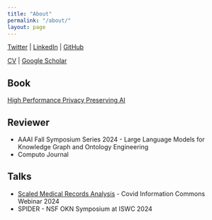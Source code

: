 ```yaml
---
title: "About"
permalink: "/about/"
layout: page
---
```

[Twitter](https://twitter.com/jayshenoy) | [LinkedIn](https://www.linkedin.com/in/jayavanth/) | [GitHub](https://github.com/jayavanth)

[CV](/assets/JayavanthShenoy.pdf) | [Google Scholar](https://scholar.google.com/citations?user=z7cMKK4AAAAJ&hl=en)

## Book
[High Performance Privacy Preserving AI](https://www.nowpublishers.com/article/BookDetails/9781638283447)

## Reviewer
* AAAI Fall Symposium Series 2024 - Large Language Models for Knowledge Graph and Ontology Engineering
* Computo Journal

## Talks
* [Scaled Medical Records Analysis](https://covidinfocommons.datascience.columbia.edu/content/jayavanth-shenoy-onai) - Covid Information Commons Webinar 2024
* SPIDER - NSF OKN Symposium at ISWC 2024
